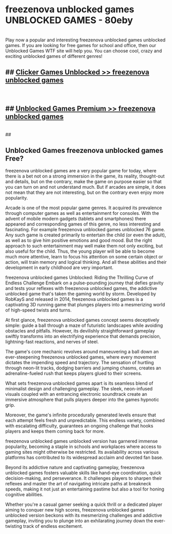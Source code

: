 # freezenova unblocked games  UNBLOCKED GAMES - 80eby <br>
<br>
Play now a popular and interesting freezenova unblocked games unblocked games. If you are looking for free games for school and office, then our Unblocked Games WTF site will help you. You can choose cool, crazy and exciting unblocked games of different genres!


## ##  [Clicker Games Unblocked >> freezenova unblocked games](http://freeplayer.one?title=freezenova_unblocked_games&ref=UG)
  <br>

##  ## [Unblocked Games Premium >> freezenova unblocked games](http://freeplayer.one?title=freezenova_unblocked_games&ref=UG)
  <br>
  ##



## Unblocked Games freezenova unblocked games Free?

freezenova unblocked games are a very popular game for today, where there is a bet not on a strong immersion in the game, its reality, thought-out and details, but on the contrary, make the game on purpose easier so that you can turn on and not understand much. But if arcades are simple, it does not mean that they are not interesting, but on the contrary even enjoy more popularity.

Arcade is one of the most popular game genres. It acquired its prevalence through computer games as well as entertainment for consoles. With the advent of mobile modern gadgets (tablets and smartphones) there appeared and corresponding games of this genre, no less interesting and fascinating. For example freezenova unblocked games unblocked 76 game. Any such game is created primarily to entertain the child (or even the adult), as well as to give him positive emotions and good mood. But the right approach to such entertainment may well make them not only exciting, but also useful for the child. Thus, the young player will be able to become much more attentive, learn to focus his attention on some certain object or action, will train memory and logical thinking. And all these abilities and their development in early childhood are very important.

freezenova unblocked games Unblocked: Riding the Thrilling Curve of Endless Challenge
Embark on a pulse-pounding journey that defies gravity and tests your reflexes with freezenova unblocked games, the addictive unblocked game that's taken the gaming world by storm. Developed by RobKayS and released in 2014, freezenova unblocked games is a captivating 3D running game that plunges players into a mesmerizing world of high-speed twists and turns.

At first glance, freezenova unblocked games concept seems deceptively simple: guide a ball through a maze of futuristic landscapes while avoiding obstacles and pitfalls. However, its devilishly straightforward gameplay swiftly transforms into an electrifying experience that demands precision, lightning-fast reactions, and nerves of steel.

The game's core mechanic revolves around maneuvering a ball down an ever-steepening freezenova unblocked games, where every movement dictates the impending speed and trajectory. The sensation of hurtling through neon-lit tracks, dodging barriers and jumping chasms, creates an adrenaline-fueled rush that keeps players glued to their screens.

What sets freezenova unblocked games apart is its seamless blend of minimalist design and challenging gameplay. The sleek, neon-infused visuals coupled with an entrancing electronic soundtrack create an immersive atmosphere that pulls players deeper into the games hypnotic grip.

Moreover, the game's infinite procedurally generated levels ensure that each attempt feels fresh and unpredictable. This endless variety, combined with escalating difficulty, guarantees an ongoing challenge that hooks players and keeps them coming back for more.

freezenova unblocked games unblocked version has garnered immense popularity, becoming a staple in schools and workplaces where access to gaming sites might otherwise be restricted. Its availability across various platforms has contributed to its widespread acclaim and devoted fan base.

Beyond its addictive nature and captivating gameplay, freezenova unblocked games fosters valuable skills like hand-eye coordination, quick decision-making, and perseverance. It challenges players to sharpen their reflexes and master the art of navigating intricate paths at breakneck speeds, making it not just an entertaining pastime but also a tool for honing cognitive abilities.

Whether you're a casual gamer seeking a quick thrill or a dedicated player aiming to conquer new high scores, freezenova unblocked games unblocked version beckons with its mesmerizing challenges and addictive gameplay, inviting you to plunge into an exhilarating journey down the ever-twisting track of endless excitement.